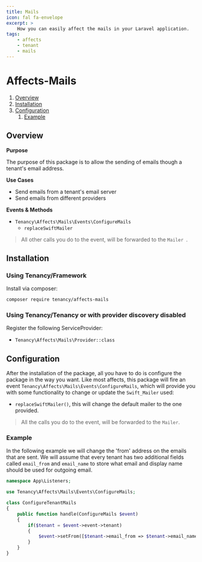 ```yaml
---
title: Mails
icon: fal fa-envelope
excerpt: >
    How you can easily affect the mails in your Laravel application.
tags:
    - affects
    - tenant
    - mails
---
```


# Affects-Mails

1. [Overview](#overview)
2. [Installation](#installation)
3. [Configuration](#configuration)
    1. [Example](#example)

## Overview

**Purpose**

The purpose of this package is to allow the sending of emails though a tenant's email address.

**Use Cases**

- Send emails from a tenant's email server
- Send emails from different providers

**Events & Methods**

- `Tenancy\Affects\Mails\Events\ConfigureMails`
  - `replaceSwiftMailer`

> All other calls you do to the event, will be forwarded to the `Mailer `.

## Installation

### Using Tenancy/Framework
Install via composer:
```bash
composer require tenancy/affects-mails
```

### Using Tenancy/Tenancy or with provider discovery disabled
Register the following ServiceProvider: 
  - `Tenancy\Affects\Mails\Provider::class`

## Configuration
After the installation of the package, all you have to do is configure the package in the way you want. Like most affects, this package will fire an event `Tenancy\Affects\Mails\Events\ConfigureMails`, which will provide you with some functionality to change or update the `Swift_Mailer` used:
- `replaceSwiftMailer()`, this will change the default mailer to the one provided.

> All the calls you do to the event, will be forwarded to the `Mailer`.

### Example
In the following example we will change the 'from' address on the emails that are sent.
We will assume that every tenant has two additional fields called `email_from` and `email_name` to store what email and display name should be used for outgoing email.
```php
namespace App\Listeners;

use Tenancy\Affects\Mails\Events\ConfigureMails;

class ConfigureTenantMails
{
    public function handle(ConfigureMails $event)
    {
        if($tenant = $event->event->tenant)
        {
            $event->setFrom([$tenant->email_from => $tenant->email_name]);
        }
    }
}
```